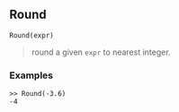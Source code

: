 ## Round

```
Round(expr)
```

> round a given `expr` to nearest integer.
 
### Examples

```
>> Round(-3.6)
-4
```